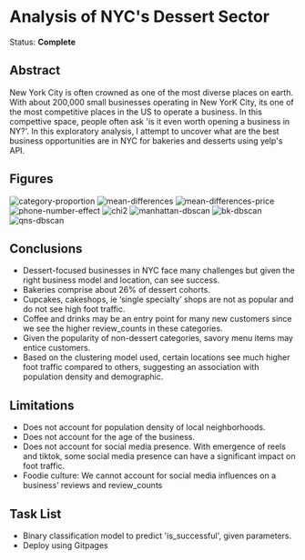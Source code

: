 # Analysis of NYC's Dessert Sector
Status: __Complete__
## Abstract
New York City is often crowned as one of the most diverse places on earth. With about 200,000 small businesses operating in New YorK City, its one of the most competitive places in the US to operate a business. In this compettive space, people often ask 'is it even worth opening a business in NY?'. In this exploratory analysis, I attempt to uncover what are the best business opportunities are in NYC for bakeries and desserts using yelp's API.
## Figures
![category-proportion](https://github.com/anderoos/dv-analysis-of-nyc-bakeries/blob/main/Images/old/category-dist.png)
![mean-differences](https://github.com/anderoos/dv-analysis-of-nyc-bakeries/blob/main/Images/revised-images/meandiffs.png)
![mean-differences-price](https://github.com/anderoos/dv-analysis-of-nyc-bakeries/blob/main/Images/revised-images/mean_diff_by_price.png)
![phone-number-effect](https://github.com/anderoos/dv-analysis-of-nyc-bakeries/blob/main/Images/revised-images/display_phone.png)
![chi2](https://github.com/anderoos/dv-analysis-of-nyc-bakeries/blob/main/Images/revised-images/chi2_residuals.png)
![manhattan-dbscan](https://github.com/anderoos/dv-analysis-of-nyc-bakeries/blob/main/Images/revised-images/manhattan_cluster.png)
![bk-dbscan](https://github.com/anderoos/dv-analysis-of-nyc-bakeries/blob/main/Images/revised-images/brooklyn_cluster.png)
![qns-dbscan](https://github.com/anderoos/dv-analysis-of-nyc-bakeries/blob/main/Images/revised-images/queens_cluster.png)

## Conclusions
   * Dessert-focused businesses in NYC face many challenges but given the right business model and location, can see success.
   * Bakeries comprise about 26% of dessert cohorts.
   * Cupcakes, cakeshops, ie ‘single specialty’ shops are not as popular and do not see high foot traffic.
   * Coffee and drinks may be an entry point for many new customers since we see the higher review_counts in these categories.
   * Given the popularity of non-dessert categories, savory menu items may entice customers.
   * Based on the clustering model used, certain locations see much higher foot traffic compared to others, suggesting an association with population density and demographic.

## Limitations
   * Does not account for population density of local neighborhoods.
   * Does not account for the age of the business.
   * Does not account for social media presence. With emergence of reels and tiktok, some social media presence can have a significant impact on foot traffic.
   * Foodie culture: We cannot account for social media influences on a business’ reviews and review_counts

## Task List
* Binary classification model to predict 'is_successful', given parameters.
* Deploy using Gitpages
